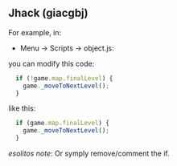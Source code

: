 

## Jhack (giacgbj)

For example, in:

 * Menu -> Scripts -> object.js:

you can modify this code:

```javascript
  if (!game.map.finalLevel) {
    game._moveToNextLevel();
  }
```

like this:

```javascript       
  if (game.map.finalLevel) {
    game._moveToNextLevel();
  }
```

*esolitos note*: Or symply remove/comment the if.